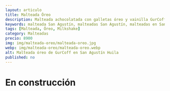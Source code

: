 ```yaml
---
layout: articulo
title: Malteada Óreo
description: Malteada achocolatada con galletas óreo y vainilla GurCoff, baño de chocolate tipo nutella.
keywords: malteada San Agustín, malteadas San Agustín, malteadas en San Agustín, malteada San Agustin, malteadas San Agustin
tags: [Malteada, Óreo, Milkshake]
category: Malteadas
precio: 8900
img: img/malteada-oreo/malteada-oreo.jpg
webp: img/malteada-oreo/malteada-oreo.webp
alt: Malteada óreo de GurCoff en San Agustín Huila
published: no
---
```

# En construcción